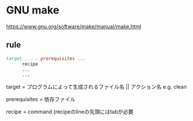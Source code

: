 # GNU make

https://www.gnu.org/software/make/manual/make.html

## rule

```makefile
target ... : prerequisites ...
      recipe
      ...
      ...
```

target = プログラムによって生成されるファイル名 || アクション名 e.g. clean

prerequisites = 依存ファイル

recipe = command (recipeのlineの先頭にはtabが必要
